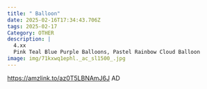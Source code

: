 ```yaml
---
title: " Balloon"
date: 2025-02-16T17:34:43.706Z
tags: 2025-02-17
Category: OTHER
description: |
  4.xx
  Pink Teal Blue Purple Balloons, Pastel Rainbow Cloud Balloon
image: img/71kxwq1ephl._ac_sl1500_.jpg
---
```

https://amzlink.to/az0T5LBNAmJ6J
AD